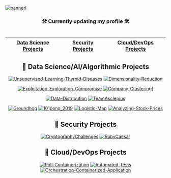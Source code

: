 [![bannerl](https://github.com/loupmesquita/loupmesquita/assets/57537562/689a08a0-ab71-4881-96ce-61a24e085b62)](https://www.linkedin.com/company/flylens)
<br/>
<div align="center"> 


  
### 🛠️ Currently updating my profile 🛠️ <br/> <br/>

<div align="center">

| [Data Science Projects](#DataScience) | [Security Projects](#Security) | [Cloud/DevOps Projects](#clouddevops) |
|:---:|:---:|:---:|



</div>

<h2 id="DataScience">
  📂 Data Science/AI/Algorithmic Projects
</h2>

[![Unsupervised-Learning-Thyroid-Diseases](https://github-readme-stats.vercel.app/api/pin/?username=loupmesquita&repo=Unsupervised-Learning-Thyroid-Diseases&theme=outrun&show_icons=true)](https://github.com/loupmesquita/Unsupervised-Learning-Thyroid-Diseases) 
[![Dimensionality-Reduction](https://github-readme-stats.vercel.app/api/pin/?username=loupmesquita&repo=Dimensionality-Reduction&theme=outrun&show_icons=true)](https://github.com/loupmesquita/Dimensionality-Reduction) <br/>

[![Exploitation-Exploration-Compromise](https://github-readme-stats.vercel.app/api/pin/?username=loupmesquita&repo=Exploitation-Exploration-Compromise&theme=outrun&show_icons=true)](https://github.com/loupmesquita/Exploitation-Exploration-Compromise) 
[![Company-Clustering](https://github-readme-stats.vercel.app/api/pin/?username=loupmesquita&repo=Company-Clustering&theme=outrun&show_icons=true)](https://github.com/loupmesquita/Company-Clustering)] <br/>

[![Data-Distribution](https://github-readme-stats.vercel.app/api/pin/?username=loupmesquita&repo=Data-Distribution&theme=outrun&show_icons=true)](https://github.com/loupmesquita/Data-Distribution) 
[![TeamAsclepius](https://github-readme-stats.vercel.app/api/pin/?username=loupmesquita&repo=TeamAsclepius&theme=outrun&show_icons=true)](https://github.com/loupmesquita/TeamAsclepius) <br/>

[![Groundhog](https://github-readme-stats.vercel.app/api/pin/?username=loupmesquita&repo=Groundhog&theme=outrun&show_icons=true)](https://github.com/loupmesquita/Groundhog) 
[![101pong_2019](https://github-readme-stats.vercel.app/api/pin/?username=loupmesquita&repo=101pong_2019&theme=outrun&show_icons=true)](https://github.com/loupmesquita/101pong_2019) 
[![Logistic-Map](https://github-readme-stats.vercel.app/api/pin/?username=loupmesquita&repo=Logistic-Map&theme=outrun&show_icons=true)](https://github.com/loupmesquita/Logistic-Map) 
[![Analyzing-Stock-Prices](https://github-readme-stats.vercel.app/api/pin/?username=loupmesquita&repo=Analyzing-Stock-Prices&theme=outrun&show_icons=true)](https://github.com/loupmesquita/Analyzing-Stock-Prices) 


<h2 id="Security">
  📂 Security Projects
</h2>

[![CryptographyChallenges](https://github-readme-stats.vercel.app/api/pin/?username=loupmesquita&repo=CryptographyChallenges&theme=merko&show_icons=true)](https://github.com/loupmesquita/CryptographyChallenges) 
[![RubyCaesar](https://github-readme-stats.vercel.app/api/pin/?username=loupmesquita&repo=RubyCaesar&theme=merko&show_icons=true)](https://github.com/loupmesquita/RubyCaesar) 

<h2 id="clouddevops">
  📂 Cloud/DevOps Projects
</h2>

[![Poll-Containerization](https://github-readme-stats.vercel.app/api/pin/?username=loupmesquita&repo=Poll-Containerization&theme=tokyonight&show_icons=true)](https://github.com/loupmesquita/Poll-Containerization) 
[![Automated-Tests](https://github-readme-stats.vercel.app/api/pin/?username=loupmesquita&repo=Automated-Tests&theme=tokyonight&show_icons=true)](https://github.com/loupmesquita/Automated-Tests) 
[![Orchestration-Containerized-Application](https://github-readme-stats.vercel.app/api/pin/?username=loupmesquita&repo=Orchestration-Containerized-Application&theme=tokyonight&show_icons=true)](https://github.com/loupmesquita/Orchestration-Containerized-Application) 

</details>

